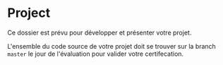 # Project

Ce dossier est prévu pour développer et présenter votre projet.

L'ensemble du code source de votre projet doit se trouver sur la branch `master` le jour de l'évaluation pour valider votre certifecation.

